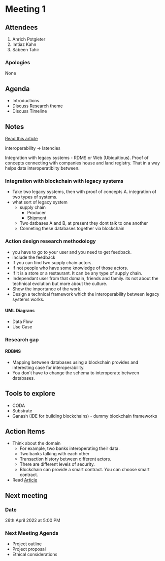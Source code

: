 # Meeting 1

## Attendees

1. Anrich Potgieter
2. Imtiaz Kahn
3. Sabeen Tahir

### Apologies

None

## Agenda

- Introductions
- Discuss Research theme
- Discuss Timeline

## Notes

[Read this article](https://ieeexplore.ieee.org/document/9680595)

interoperability -> latencies

Integration with legacy systems - RDMS or Web (Ubiquitious).
Proof of concepts connecting with companies house and land registry.
That in a way helps data interoperatiblity between.

### Integration with blockchain with legacy systems

- Take two legacy systems, then with proof of concepts A. integration of two types of systems.
- what sort of legacy system
  - supply chain
    - Producer
    - Shipment
  - Two datbases A and B, at present they dont talk to one another
  - Conneting these databases together via blockchain

### Action design research methodology

- you have to go to your user and you need to get feedback.
- include the feedback
- If you can find two supply chain actors.
- If not people who have some knowledge of those actors.
- If it is a store or a restaurant. It can be any type of supply chain.
- Independant user from that domain, friends and family. its not about the technical evolution but more about the culture.
- Show the importance of the work.
- Design a technical framework which the interoperability between legacy systems works.

#### UML Diagrans

- Data Flow
- Use Case

### Research gap

#### RDBMS

- Mapping between databases using a blockchain provides and interesting case for interoperability.
- You don't have to change the schema to interoperate between databases.

## Tools to explore

- CODA
- Substrate
- Ganash (IDE for building blockchains) - dummy blockchain frameworks

## Action Items

- Think about the domain
  - For example, two banks interoperating their data.
  - Two banks talking with each other
  - Transaction history between different actors.
  - There are different levels of security.
  - Blockchain can provide a smart contract. You can choose smart contract.
- Read [Article](https://ieeexplore.ieee.org/document/9680595)

## Next meeting

### Date

26th April 2022 at 5:00 PM

### Next Meeting Agenda

- Project outline
- Project proposal
- Ethical considerations
